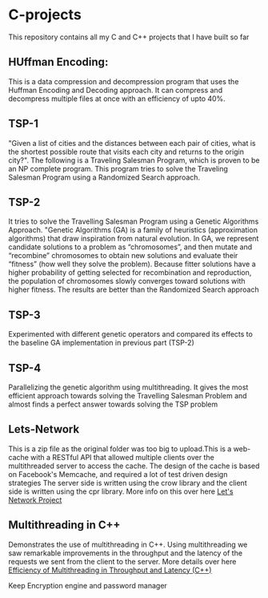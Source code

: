 # C-projects
This repository contains all my C and C++ projects that I have built so far

## HUffman Encoding: 
This is a data compression and decompression program that uses the Huffman Encoding and Decoding approach. It can compress
and decompress multiple files at once with an efficiency of upto 40%. 

## TSP-1
"Given a list of cities and the distances between each pair of cities, what is the shortest possible route 
that visits each city and returns to the origin city?". The following is a Traveling Salesman Program, which 
is proven to be an NP complete program. This program tries to solve the Traveling Salesman Program using a 
Randomized Search approach. 

## TSP-2
It tries to solve the Travelling Salesman Program using a Genetic Algorithms Approach. "Genetic Algorithms (GA) 
is a family of heuristics (approximation algorithms) that draw inspiration from natural evolution. In GA, we 
represent candidate solutions to a problem as “chromosomes”, and then mutate and “recombine” chromosomes to 
obtain new solutions and evaluate their “fitness” (how well they solve the problem). Because fitter solutions 
have a higher probability of getting selected for recombination and reproduction, the population of chromosomes 
slowly converges toward solutions with higher fitness. The results are better than the Randomized Search approach

## TSP-3
Experimented with different genetic operators and compared its effects to the baseline GA implementation in previous
part (TSP-2)

## TSP-4
Parallelizing the genetic algorithm using multithreading. It gives the most efficient approach towards solving the
Travelling Salesman Problem and almost finds a perfect answer towards solving the TSP problem

## Lets-Network
This is a zip file as the original folder was too big to upload.This is a web-cache with a RESTful API that allowed multiple clients over the multithreaded server to access the cache. The design of the cache is based on Facebook's Memcache, and required a lot of test driven design strategies The server side is written using the crow library and the client side is written using the cpr library. More info on this over here [Let's Network Project](https://github.com/prg007/Lets_Network) 

## Multithreading in C++
Demonstrates the use of multithreading in C++. Using multithreading we saw remarkable improvements in the throughput and the latency of the requests we sent from the client to the server. More details over here
[Efficiency of Multithreading in Throughput and Latency (C++)](https://github.com/prg007/HW6)

Keep
Encryption engine and password manager


